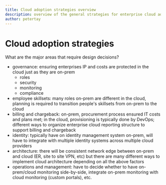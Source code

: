 ```yaml
---
title: Cloud adoption strategies overview
description: overview of the general strategies for enterprise cloud adoption
author: petertay
---
```


# Cloud adoption strategies

What are the major areas that require design decisions?

- governance: ensuring enterprises IP and costs are protected in the cloud just as they are on-prem
    - roles
    - security
    - monitoring
    - compliance
- employee skillsets: many roles on-prem are different in the cloud, planning is required to transition people's skillsets from on-prem to the cloud
- billing and chargeback: on-prem, procurement process ensured IT costs and plans met; in the cloud, provisioning is typically done by DevOps; different ways to organize enterprise cloud reporting structure to support billing and chargeback
- identity: typically have on identity management system on-prem, will have to integrate with multiple identity systems across multiple cloud providers
- architecture: there will be consistent network edge between on-prem and cloud (ER, site to site VPN, etc) but there are many different ways to implement cloud architecture depending on all the above factors
- operations and management: have to decide whether to have on-prem/cloud monitoring side-by-side, integrate on-prem monitoring with cloud monitoring (custom portals), etc.